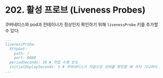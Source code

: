 # 202. 활성 프로브 (Liveness Probes)
쿠버네티스와 pod과 컨테이너가 정상인지 확인하기 위해 `livenessProbe` 키를 추가할 수 있다.

```yaml
...
livenessProbe:
  httpGet:
    path: /
    port: 8080
  periodSeconds: 10 # 작업 수행 빈도
  initialDeplaySeconds: 5 # 쿠버네티스가 처음으로 상태를 확인할 때 까지 기다려야 하는 시간
...
```